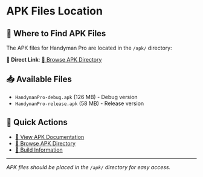 # APK Files Location

## 📍 Where to Find APK Files

The APK files for Handyman Pro are located in the `/apk/` directory:

**🔗 Direct Link**: [📁 Browse APK Directory](https://github.com/Yeeeetmaster69/Yeeeetmaster69.github.io/tree/main/apk)

## 📥 Available Files

- `HandymanPro-debug.apk` (126 MB) - Debug version
- `HandymanPro-release.apk` (58 MB) - Release version

## 🚀 Quick Actions

- [📖 View APK Documentation](./apk/README.md)
- [📁 Browse APK Directory](./apk/)
- [📝 Build Information](./APK_BUILD_README.md)

---

*APK files should be placed in the `/apk/` directory for easy access.*
